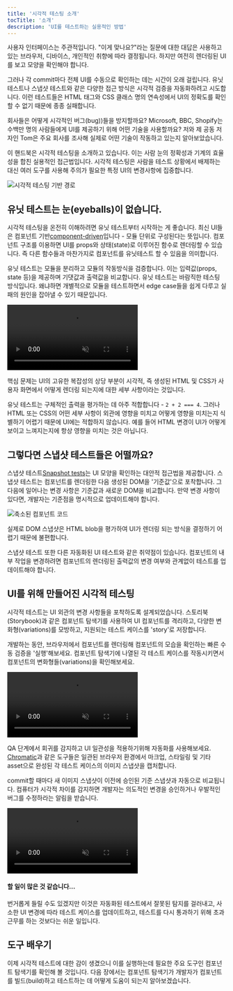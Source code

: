 ```yaml
---
title: '시각적 테스팅 소개'
tocTitle: '소개'
description: 'UI를 테스트하는 실용적인 방법'
---
```


사용자 인터페이스는 주관적입니다. "이게 맞나요?"라는 질문에 대한 대답은 사용하고 있는 브라우저, 디바이스, 개인적인 취향에 따라 결정됩니다. 하지만 여전히 렌더링된 UI를 보고 모양을 확인해야 합니다.

그러나 각 commit마다 전체 UI를 수동으로 확인하는 데는 시간이 오래 걸립니다. 유닛 테스트나 스냅샷 테스트와 같은 다양한 접근 방식은 시각적 검증을 자동화하려고 시도합니다. 이런 테스트들은 HTML 태그와 CSS 클래스 명의 연속성에서 UI의 정확도를 확인할 수 없기 때문에 종종 실패합니다.

회사들은 어떻게 시각적인 버그(bug))들을 방지할까요? Microsoft, BBC, Shopify는 수백만 명의 사람들에게 UI를 제공하기 위해 어떤 기술을 사용할까요? 저와 제 공동 저자인 Tom은 주요 회사를 조사해 실제로 어떤 기술이 작동하고 있는지 알아보았습니다.

이 핸드북은 시각적 테스팅을 소개하고 있습니다. 이는 사람 눈의 정확성과 기계의 효율성을 합친 실용적인 접근법입니다. 시각적 테스팅은 사람을 테스트 상황에서 배제하는 대신 여러 도구를 사용해 주의가 필요한 특정 UI의 변경사항에 집중합니다.

![시각적 테스팅 기반 경로](/visual-testing-handbook/visual-testing-handbook-vtdd-path-optimized.png)

## 유닛 테스트는 눈(eyeballs)이 없습니다.

시각적 테스팅을 온전히 이해하려면 유닛 테스트부터 시작하는 게 좋습니다. 최신 UI들은 컴포넌트 기반[component-driven](https://componentdriven.org/)입니다 - 모듈 단위로 구성된다는 뜻입니다. 컴포넌트 구조를 이용하면 UI를 props와 상태(state)로 이루어진 함수로 렌더링할 수 있습니다. 즉 다른 함수들과 마찬가지로 컴포넌트를 유닛테스트 할 수 있음을 의미합니다.

유닛 테스트는 모듈을 분리하고 모듈의 작동방식을 검증합니다. 이는 입력값(props, state 등)을 제공하며 기댓값과 출력값을 비교합니다. 유닛 테스트는 바람직한 테스팅 방식입니다. 왜냐하면 개별적으로 모듈을 테스트하면서 edge case들을 쉽게 다루고 실패의 원인을 잡아낼 수 있기 때문입니다.

<video autoPlay muted playsInline loop>
  <source
    src="/visual-testing-handbook/component-unit-testing.mp4"
    type="video/mp4"/>
</video>

핵심 문제는 UI의 고유한 복잡성의 상당 부분이 시각적, 즉 생성된 HTML 및 CSS가 사용자 화면에서 어떻게 렌더링 되는지에 대한 세부 사항이라는 것입니다.

유닛 테스트는 구체적인 출력을 평가하는 데 아주 적합합니다 - `2 + 2 === 4`. 그러나 HTML 또는 CSS의 어떤 세부 사항이 외관에 영향을 미치고 어떻게 영향을 미치는지 식별하기 어렵기 때문에 UI에는 적합하지 않습니다. 예를 들어 HTML 변경이 UI가 어떻게 보이고 느껴지는지에 항상 영향을 미치는 것은 아닙니다.

## 그렇다면 스냅샷 테스트들은 어떨까요?

스냅샷 테스트[Snapshot tests](https://reactjs.org/docs/testing-recipes.html#snapshot-testing)는 UI 모양을 확인하는 대안적 접근법을 제공합니다. 스냅샷 테스트는 컴포넌트를 렌더링한 다음 생성된 DOM을 '기준값'으로 포착합니다. 그다음에 일어나는 변경 사항은 기준값과 새로운 DOM을 비교합니다. 만약 변경 사항이 있다면, 개발자는 기준점을 명시적으로 업데이트해야 합니다.

![축소된 컴포넌트 코드](/visual-testing-handbook/code-visual-testing-optimized.png)

실제로 DOM 스냅샷은 HTML blob을 평가하여 UI가 렌더링 되는 방식을 결정하기 어렵기 때문에 불편합니다.

스냅샷 테스트 또한 다른 자동화된 UI 테스트와 같은 취약점이 있습니다. 컴포넌트의 내부 작업을 변경하려면 컴포넌트의 렌더링된 출력값의 변경 여부와 관계없이 테스트를 업데이트해야 합니다.

## UI를 위해 만들어진 시각적 테스팅

시각적 테스트는 UI 외관의 변경 사항들을 포착하도록 설계되었습니다. 스토리북(Storybook)과 같은 컴포넌트 탐색기를 사용하여 UI 컴포넌트를 격리하고, 다양한 변화형(variations)를 모방하고, 지원되는 테스트 케이스를 'story'로 저장합니다.

개발하는 동안, 브라우저에서 컴포넌트를 렌더링해 컴포넌트의 모습을 확인하는 빠른 수동 검증을 '실행'해보세요. 컴포넌트 탐색기에 나열된 각 테스트 케이스를 작동시키면서 컴포넌트의 변화형들(variations)을 확인해보세요.

<video autoPlay muted playsInline loop>
  <source 
  src="/visual-testing-handbook/storybook-toggling-stories.mp4"
  type="video/mp4" />
</video>

QA 단계에서 회귀를 감지하고 UI 일관성을 적용하기위해 자동화를 사용해보세요. [Chromatic](https://www.chromatic.com/?utm_source=storybook_website&utm_medium=link&utm_campaign=storybook)과 같은 도구들은 일관된 브라우저 환경에서 마크업, 스타일링 및 기타 asset으로 완성된 각 테스트 케이스의 이미지 스냅샷을 캡처합니다.

commit할 때마다 새 이미지 스냅샷이 이전에 승인된 기준 스냅샷과 자동으로 비교됩니다. 컴퓨터가 시각적 차이를 감지하면 개발자는 의도적인 변경을 승인하거나 우발적인 버그를 수정하라는 알림을 받습니다.

<video autoPlay muted playsInline loop>
  <source 
  src="/visual-testing-handbook/component-visual-testing.mp4"
  type="video/mp4" />
</video>

#### 할 일이 많은 것 같습니다...

번거롭게 들릴 수도 있겠지만 이것은 자동화된 테스트에서 잘못된 탐지를 걸러내고, 사소한 UI 변경에 따라 테스트 케이스를 업데이트하고, 테스트를 다시 통과하기 위해 초과 근무를 하는 것보다는 쉬운 일입니다.

## 도구 배우기

이제 시각적 테스트에 대한 감이 생겼으니 이를 실행하는데 필요한 주요 도구인 컴포넌트 탐색기를 확인해 볼 것입니다. 다음 장에서는 컴포넌트 탐색기가 개발자가 컴포넌트를 빌드(build)하고 테스트하는 데 어떻게 도움이 되는지 알아보겠습니다.
